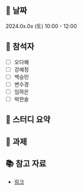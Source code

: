 ## 📅 날짜

2024.0x.0x (토) 10:00 - 12:00

## 🙋 참석자

- [ ] 오다혜
- [ ] 강예정
- [ ] 백승민
- [ ] 변수경
- [ ] 임하은
- [ ] 박한솔

## 📝 스터디 요약

## 📌 과제

## 📚 참고 자료

- [링크]()
